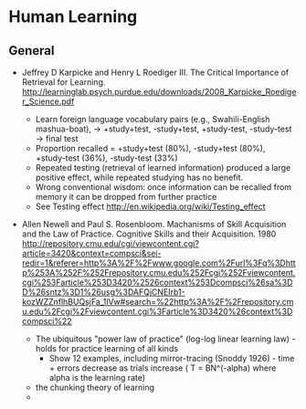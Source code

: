 Human Learning
==============

General
-------

* Jeffrey D Karpicke and Henry L Roediger III. The Critical Importance of Retrieval for Learning. http://learninglab.psych.purdue.edu/downloads/2008_Karpicke_Roediger_Science.pdf
  - Learn foreign language vocabulary pairs (e.g., Swahili-English mashua-boat), -> +study+test, -study+test, +study-test, -study-test -> final test
  - Proportion recalled = +study+test (80%), -study+test (80%), +study-test (36%), -study-test (33%)
  - Repeated testing (retrieval of learned information) produced a large positive effect, while repeated studying has no benefit.
  - Wrong conventional wisdom: once information can be recalled from memory it can be dropped from further practice
  - See Testing effect http://en.wikipedia.org/wiki/Testing_effect

* Allen Newell and Paul S. Rosenbloom. Machanisms of Skill Acquisition and the Law of Practice. Cognitive Skills and their Acquisition. 1980 http://repository.cmu.edu/cgi/viewcontent.cgi?article=3420&context=compsci&sei-redir=1&referer=http%3A%2F%2Fwww.google.com%2Furl%3Fq%3Dhttp%253A%252F%252Frepository.cmu.edu%252Fcgi%252Fviewcontent.cgi%253Farticle%253D3420%2526context%253Dcompsci%26sa%3DD%26sntz%3D1%26usg%3DAFQjCNEIrb1-kozWZZnflhBUQsjFa_1lVw#search=%22http%3A%2F%2Frepository.cmu.edu%2Fcgi%2Fviewcontent.cgi%3Farticle%3D3420%26context%3Dcompsci%22
  - The ubiquitous "power law of practice" (log-log linear learning law) - holds for practice learning of all kinds
    - Show 12 examples, including mirror-tracing (Snoddy 1926) - time + errors decrease as trials increase ( T = BN^(-alpha) where alpha is the learning rate)
  - the chunking theory of learning
  -
